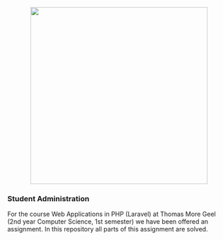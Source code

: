 <p align="center"><a href="https://laravel.com" target="_blank"><img src="https://raw.githubusercontent.com/laravel/art/master/logo-lockup/5%20SVG/2%20CMYK/1%20Full%20Color/laravel-logolockup-cmyk-red.svg" width="400"></a></p>


### Student Administration ###
For the course Web Applications in PHP (Laravel) at Thomas More Geel (2nd year Computer Science, 1st semester) we have been offered an assignment. In this repository all parts of this assignment are solved.
